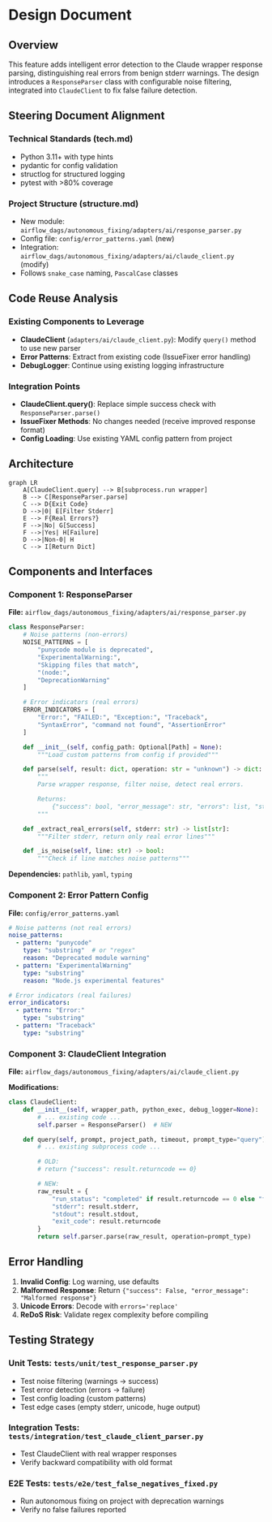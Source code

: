 # Design Document

## Overview

This feature adds intelligent error detection to the Claude wrapper response parsing, distinguishing real errors from benign stderr warnings. The design introduces a `ResponseParser` class with configurable noise filtering, integrated into `ClaudeClient` to fix false failure detection.

## Steering Document Alignment

### Technical Standards (tech.md)
- Python 3.11+ with type hints
- pydantic for config validation
- structlog for structured logging
- pytest with >80% coverage

### Project Structure (structure.md)
- New module: `airflow_dags/autonomous_fixing/adapters/ai/response_parser.py`
- Config file: `config/error_patterns.yaml` (new)
- Integration: `airflow_dags/autonomous_fixing/adapters/ai/claude_client.py` (modify)
- Follows `snake_case` naming, `PascalCase` classes

## Code Reuse Analysis

### Existing Components to Leverage
- **ClaudeClient** (`adapters/ai/claude_client.py`): Modify `query()` method to use new parser
- **Error Patterns**: Extract from existing code (IssueFixer error handling)
- **DebugLogger**: Continue using existing logging infrastructure

### Integration Points
- **ClaudeClient.query()**: Replace simple success check with `ResponseParser.parse()`
- **IssueFixer Methods**: No changes needed (receive improved response format)
- **Config Loading**: Use existing YAML config pattern from project

## Architecture

```mermaid
graph LR
    A[ClaudeClient.query] --> B[subprocess.run wrapper]
    B --> C[ResponseParser.parse]
    C --> D{Exit Code}
    D -->|0| E[Filter Stderr]
    E --> F{Real Errors?}
    F -->|No| G[Success]
    F -->|Yes| H[Failure]
    D -->|Non-0| H
    C --> I[Return Dict]
```

## Components and Interfaces

### Component 1: ResponseParser

**File:** `airflow_dags/autonomous_fixing/adapters/ai/response_parser.py`

```python
class ResponseParser:
    # Noise patterns (non-errors)
    NOISE_PATTERNS = [
        "punycode module is deprecated",
        "ExperimentalWarning:",
        "Skipping files that match",
        "(node:",
        "DeprecationWarning"
    ]

    # Error indicators (real errors)
    ERROR_INDICATORS = [
        "Error:", "FAILED:", "Exception:", "Traceback",
        "SyntaxError", "command not found", "AssertionError"
    ]

    def __init__(self, config_path: Optional[Path] = None):
        """Load custom patterns from config if provided"""

    def parse(self, result: dict, operation: str = "unknown") -> dict:
        """
        Parse wrapper response, filter noise, detect real errors.

        Returns:
            {"success": bool, "error_message": str, "errors": list, "status": str}
        """

    def _extract_real_errors(self, stderr: str) -> list[str]:
        """Filter stderr, return only real error lines"""

    def _is_noise(self, line: str) -> bool:
        """Check if line matches noise patterns"""
```

**Dependencies:** `pathlib`, `yaml`, `typing`

### Component 2: Error Pattern Config

**File:** `config/error_patterns.yaml`

```yaml
# Noise patterns (not real errors)
noise_patterns:
  - pattern: "punycode"
    type: "substring"  # or "regex"
    reason: "Deprecated module warning"
  - pattern: "ExperimentalWarning"
    type: "substring"
    reason: "Node.js experimental features"

# Error indicators (real failures)
error_indicators:
  - pattern: "Error:"
    type: "substring"
  - pattern: "Traceback"
    type: "substring"
```

### Component 3: ClaudeClient Integration

**File:** `airflow_dags/autonomous_fixing/adapters/ai/claude_client.py`

**Modifications:**
```python
class ClaudeClient:
    def __init__(self, wrapper_path, python_exec, debug_logger=None):
        # ... existing code ...
        self.parser = ResponseParser()  # NEW

    def query(self, prompt, project_path, timeout, prompt_type="query"):
        # ... existing subprocess code ...

        # OLD:
        # return {"success": result.returncode == 0}

        # NEW:
        raw_result = {
            "run_status": "completed" if result.returncode == 0 else "failed",
            "stderr": result.stderr,
            "stdout": result.stdout,
            "exit_code": result.returncode
        }
        return self.parser.parse(raw_result, operation=prompt_type)
```

## Error Handling

1. **Invalid Config**: Log warning, use defaults
2. **Malformed Response**: Return `{"success": False, "error_message": "Malformed response"}`
3. **Unicode Errors**: Decode with `errors='replace'`
4. **ReDoS Risk**: Validate regex complexity before compiling

## Testing Strategy

### Unit Tests: `tests/unit/test_response_parser.py`
- Test noise filtering (warnings → success)
- Test error detection (errors → failure)
- Test config loading (custom patterns)
- Test edge cases (empty stderr, unicode, huge output)

### Integration Tests: `tests/integration/test_claude_client_parser.py`
- Test ClaudeClient with real wrapper responses
- Verify backward compatibility with old format

### E2E Tests: `tests/e2e/test_false_negatives_fixed.py`
- Run autonomous fixing on project with deprecation warnings
- Verify no false failures reported
